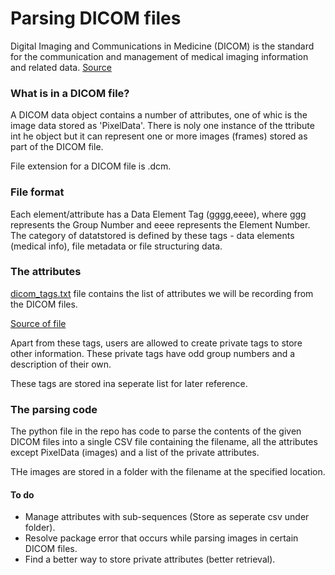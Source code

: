 # Parsing DICOM files

Digital Imaging and Communications in Medicine (DICOM) is the standard for the communication and management of medical imaging information and related data. [Source](http://dicom.nema.org/medical/dicom/current/output/chtml/part01/chapter_1.html#sect_1.1)

### What is in a DICOM file?
A DICOM data object contains a number of attributes, one of whic is the image data stored as 'PixelData'. There is noly one instance of the ttribute int he object but it can represent one or more images (frames) stored as part of the DICOM file. 

File extension for a DICOM file is .dcm.

### File format
Each element/attribute has a Data Element Tag (gggg,eeee), where ggg represents the Group Number and eeee represents the Element Number. The category of datatstored is defined by these tags - data elements (medical info), file metadata or file structuring data.

### The attributes
[dicom_tags.txt]() file contains the list of attributes we will be recording from the DICOM files. 

[Source of file](https://github.com/khvu/DICOM-Reader/blob/master/DICOM_Reader/DICOM%20Tags.csv)

Apart from these tags, users are allowed to create private tags to store other information. These private tags have odd group numbers and a description of their own.

These tags are stored ina seperate list for later reference.

### The parsing code
The python file in the repo has code to parse the contents of the given DICOM files into a single CSV file containing the filename, all the attributes except PixelData (images) and a list of the private attributes.

THe images are stored in a folder with the filename at the specified location. 

#### To do
* Manage attributes with sub-sequences (Store as seperate csv under folder).
* Resolve package error that occurs while parsing images in certain DICOM files.
* Find a better way to store private attributes (better retrieval).
